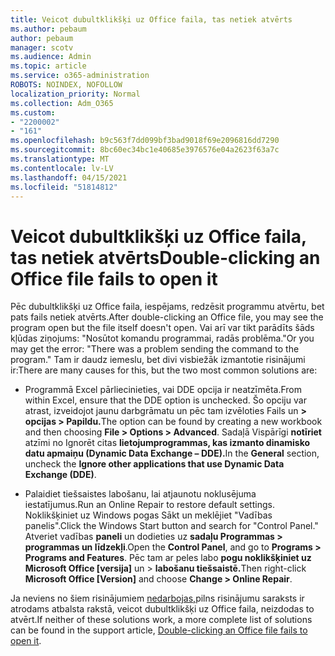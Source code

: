 ```yaml
---
title: Veicot dubultklikšķi uz Office faila, tas netiek atvērts
ms.author: pebaum
author: pebaum
manager: scotv
ms.audience: Admin
ms.topic: article
ms.service: o365-administration
ROBOTS: NOINDEX, NOFOLLOW
localization_priority: Normal
ms.collection: Adm_O365
ms.custom:
- "2200002"
- "161"
ms.openlocfilehash: b9c563f7dd099bf3bad9018f69e2096816dd7290
ms.sourcegitcommit: 8bc60ec34bc1e40685e3976576e04a2623f63a7c
ms.translationtype: MT
ms.contentlocale: lv-LV
ms.lasthandoff: 04/15/2021
ms.locfileid: "51814812"
---
```

# <a name="double-clicking-an-office-file-fails-to-open-it"></a><span data-ttu-id="5246f-102">Veicot dubultklikšķi uz Office faila, tas netiek atvērts</span><span class="sxs-lookup"><span data-stu-id="5246f-102">Double-clicking an Office file fails to open it</span></span>

<span data-ttu-id="5246f-103">Pēc dubultklikšķi uz Office faila, iespējams, redzēsit programmu atvērtu, bet pats fails netiek atvērts.</span><span class="sxs-lookup"><span data-stu-id="5246f-103">After double-clicking an Office file, you may see the program open but the file itself doesn't open.</span></span> <span data-ttu-id="5246f-104">Vai arī var tikt parādīts šāds kļūdas ziņojums: "Nosūtot komandu programmai, radās problēma."</span><span class="sxs-lookup"><span data-stu-id="5246f-104">Or you may get the error: "There was a problem sending the command to the program."</span></span> <span data-ttu-id="5246f-105">Tam ir daudz iemeslu, bet divi visbiežāk izmantotie risinājumi ir:</span><span class="sxs-lookup"><span data-stu-id="5246f-105">There are many causes for this, but the two most common solutions are:</span></span>

- <span data-ttu-id="5246f-106">Programmā Excel pārliecinieties, vai DDE opcija ir neatzīmēta.</span><span class="sxs-lookup"><span data-stu-id="5246f-106">From within Excel, ensure that the DDE option is unchecked.</span></span> <span data-ttu-id="5246f-107">Šo opciju var atrast, izveidojot jaunu darbgrāmatu un pēc tam izvēloties Fails un **> opcijas > Papildu.**</span><span class="sxs-lookup"><span data-stu-id="5246f-107">The option can be found by creating a new workbook and then choosing **File > Options > Advanced**.</span></span> <span data-ttu-id="5246f-108">Sadaļā Vispārīgi **notīriet** atzīmi no Ignorēt citas **lietojumprogrammas, kas izmanto dinamisko datu apmaiņu (Dynamic Data Exchange – DDE).**</span><span class="sxs-lookup"><span data-stu-id="5246f-108">In the **General** section, uncheck the **Ignore other applications that use Dynamic Data Exchange (DDE)**.</span></span>

- <span data-ttu-id="5246f-109">Palaidiet tiešsaistes labošanu, lai atjaunotu noklusējuma iestatījumus.</span><span class="sxs-lookup"><span data-stu-id="5246f-109">Run an Online Repair to restore default settings.</span></span> <span data-ttu-id="5246f-110">Noklikšķiniet uz Windows pogas Sākt un meklējiet "Vadības panelis".</span><span class="sxs-lookup"><span data-stu-id="5246f-110">Click the Windows Start button and search for "Control Panel."</span></span> <span data-ttu-id="5246f-111">Atveriet vadības **paneli** un dodieties uz **sadaļu Programmas > programmas un līdzekļi**.</span><span class="sxs-lookup"><span data-stu-id="5246f-111">Open the **Control Panel**, and go to **Programs > Programs and Features**.</span></span> <span data-ttu-id="5246f-112">Pēc tam ar peles labo **pogu noklikšķiniet uz Microsoft Office [versija]** un > **labošanu tiešsaistē.**</span><span class="sxs-lookup"><span data-stu-id="5246f-112">Then right-click **Microsoft Office [Version]** and choose **Change > Online Repair**.</span></span>

<span data-ttu-id="5246f-113">Ja neviens no šiem risinājumiem [nedarbojas,](https://support.office.com/article/Double-clicking-an-Office-file-fails-to-open-it-1e9c0ad9-34c8-4440-a42e-d30186b29ed6)pilns risinājumu saraksts ir atrodams atbalsta rakstā, veicot dubultklikšķi uz Office faila, neizdodas to atvērt.</span><span class="sxs-lookup"><span data-stu-id="5246f-113">If neither of these solutions work, a more complete list of solutions can be found in the support article, [Double-clicking an Office file fails to open it](https://support.office.com/article/Double-clicking-an-Office-file-fails-to-open-it-1e9c0ad9-34c8-4440-a42e-d30186b29ed6).</span></span>
